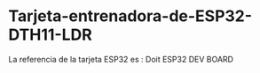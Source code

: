 # Tarjeta-entrenadora-de-ESP32-DTH11-LDR
La referencia de la tarjeta ESP32 es : Doit ESP32 DEV BOARD
